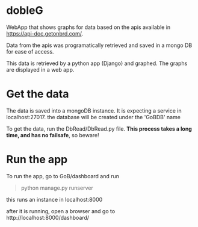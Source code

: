 # dobleG

WebApp that shows graphs for data based on the apis available in https://api-doc.getonbrd.com/.

Data from the apis was programatically retrieved and saved in a mongo DB for ease of access.

This data is retrieved by a python app (Django) and graphed. The graphs are displayed in a web app.

# Get the data

The data is saved into a mongoDB instance. It is expecting a service in localhost:27017.
the database will be created under the 'GoBDB' name

To get the data, run the DbRead/DbRead.py file. 
**This process takes a long time, and has no failsafe**, so beware!


# Run the app
To run the app, go to GoB/dashboard and run
> python manage.py runserver

this runs an instance in localhost:8000

after it is running, open a browser and go to http://localhost:8000/dashboard/
